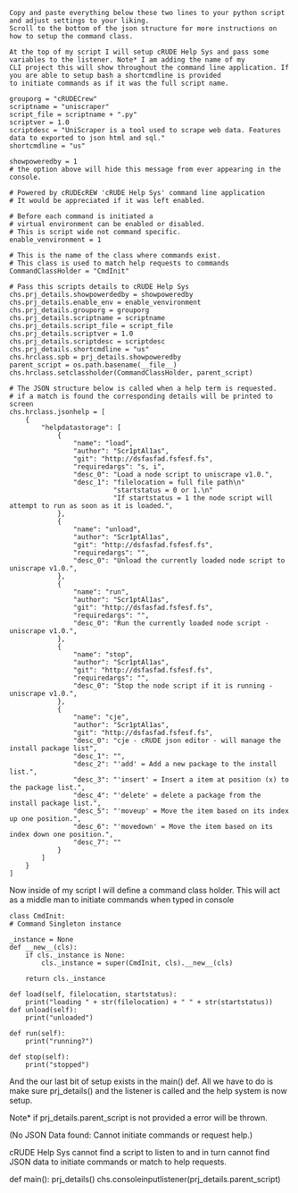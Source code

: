 	Copy and paste everything below these two lines to your python script and adjust settings to your liking.
	Scroll to the bottom of the json structure for more instructions on how to setup the command class.

	At the top of my script I will setup cRUDE Help Sys and pass some variables to the listener. Note* I am adding the name of my
	CLI project this will show throughout the command line application. If you are able to setup bash a shortcmdline is provided
	to initiate commands as if it was the full script name.

	grouporg = "cRUDECrew"
    scriptname = "uniscraper"
    script_file = scriptname + ".py"
    scriptver = 1.0
    scriptdesc = "UniScraper is a tool used to scrape web data. Features data to exported to json html and sql."
    shortcmdline = "us"

    showpoweredby = 1
    # the option above will hide this message from ever appearing in the console.

    # Powered by cRUDEcREW 'cRUDE Help Sys' command line application
    # It would be appreciated if it was left enabled.

    # Before each command is initiated a
    # virtual environment can be enabled or disabled.
    # This is script wide not command specific.
    enable_venvironment = 1

    # This is the name of the class where commands exist.
    # This class is used to match help requests to commands
    CommandClassHolder = "CmdInit"

    # Pass this scripts details to cRUDE Help Sys
    chs.prj_details.showpowerdedby = showpoweredby
    chs.prj_details.enable_env = enable_venvironment
    chs.prj_details.grouporg = grouporg
    chs.prj_details.scriptname = scriptname
    chs.prj_details.script_file = script_file
    chs.prj_details.scriptver = 1.0
    chs.prj_details.scriptdesc = scriptdesc
    chs.prj_details.shortcmdline = "us"
    chs.hrclass.spb = prj_details.showpoweredby
    parent_script = os.path.basename(__file__)
    chs.hrclass.setclassholder(CommandClassHolder, parent_script)

    # The JSON structure below is called when a help term is requested.
    # if a match is found the corresponding details will be printed to screen
    chs.hrclass.jsonhelp = [
        {
            "helpdatastorage": [
                {
                    "name": "load",
                    "author": "Scr1ptAl1as",
                    "git": "http://dsfasfad.fsfesf.fs",
                    "requiredargs": "s, i",
                    "desc_0": "Load a node script to uniscrape v1.0.",
                    "desc_1": "filelocation = full file path\n"
                              "startstatus = 0 or 1.\n"
                              "If startstatus = 1 the node script will attempt to run as soon as it is loaded.",
                },
                {
                    "name": "unload",
                    "author": "Scr1ptAl1as",
                    "git": "http://dsfasfad.fsfesf.fs",
                    "requiredargs": "",
                    "desc_0": "Unload the currently loaded node script to uniscrape v1.0.",
                },
                {
                    "name": "run",
                    "author": "Scr1ptAl1as",
                    "git": "http://dsfasfad.fsfesf.fs",
                    "requiredargs": "",
                    "desc_0": "Run the currently loaded node script - uniscrape v1.0.",
                },
                {
                    "name": "stop",
                    "author": "Scr1ptAl1as",
                    "git": "http://dsfasfad.fsfesf.fs",
                    "requiredargs": "",
                    "desc_0": "Stop the node script if it is running - uniscrape v1.0.",
                },
                {
                    "name": "cje",
                    "author": "Scr1ptAl1as",
                    "git": "http://dsfasfad.fsfesf.fs",
                    "desc_0": "cje - cRUDE json editor - will manage the install package list",
                    "desc_1": "",
                    "desc_2": "'add' = Add a new package to the install list.",
                    "desc_3": "'insert' = Insert a item at position (x) to the package list.",
                    "desc_4": "'delete' = delete a package from the install package list.",
                    "desc_5": "'moveup' = Move the item based on its index up one position.",
                    "desc_6": "'movedown' = Move the item based on its index down one position.",
                    "desc_7": ""
                }
            ]
        }
    ]


Now inside of my script I will define a command class holder. This will act as a middle man to initiate commands when typed in
console

    class CmdInit:
    # Command Singleton instance

    _instance = None
    def __new__(cls):
        if cls._instance is None:
            cls._instance = super(CmdInit, cls).__new__(cls)

        return cls._instance

    def load(self, filelocation, startstatus):
        print("loading " + str(filelocation) + " " + str(startstatus))
    def unload(self):
        print("unloaded")

    def run(self):
        print("running?")

    def stop(self):
        print("stopped")

And the our last bit of setup exists in the main() def. All we have to do is make sure prj_details() and the listener is called
and the help system is now setup.

Note* if prj_details.parent_script is not provided a error will be thrown.

(No JSON Data found: Cannot initiate commands or request help.)

cRUDE Help Sys cannot find a script to listen to and in turn cannot find JSON data to initiate commands or match to help requests.


def main():
    prj_details()
    chs.consoleinputlistener(prj_details.parent_script)